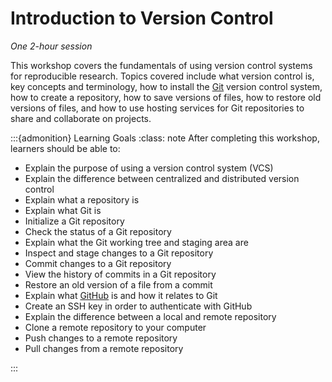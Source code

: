 # Introduction to Version Control

_One 2-hour session_

This workshop covers the fundamentals of using version control systems for
reproducible research. Topics covered include what version control is, key
concepts and terminology, how to install the [Git][] version control system,
how to create a repository, how to save versions of files, how to restore old
versions of files, and how to use hosting services for Git repositories to
share and collaborate on projects.

[Git]: https://git-scm.com/

:::{admonition} Learning Goals
:class: note
After completing this workshop, learners should be able to:

+ Explain the purpose of using a version control system (VCS)
+ Explain the difference between centralized and distributed version control
+ Explain what a repository is
+ Explain what Git is
+ Initialize a Git repository
+ Check the status of a Git repository
+ Explain what the Git working tree and staging area are
+ Inspect and stage changes to a Git repository
+ Commit changes to a Git repository
+ View the history of commits in a Git repository
+ Restore an old version of a file from a commit
+ Explain what [GitHub][] is and how it relates to Git
+ Create an SSH key in order to authenticate with GitHub
+ Explain the difference between a local and remote repository
+ Clone a remote repository to your computer
+ Push changes to a remote repository
+ Pull changes from a remote repository

[GitHub]: https://github.com/
:::
